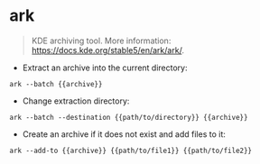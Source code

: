 # ark

> KDE archiving tool.
> More information: <https://docs.kde.org/stable5/en/ark/ark/>.

- Extract an archive into the current directory:

`ark --batch {{archive}}`

- Change extraction directory:

`ark --batch --destination {{path/to/directory}} {{archive}}`

- Create an archive if it does not exist and add files to it:

`ark --add-to {{archive}} {{path/to/file1}} {{path/to/file2}}`
